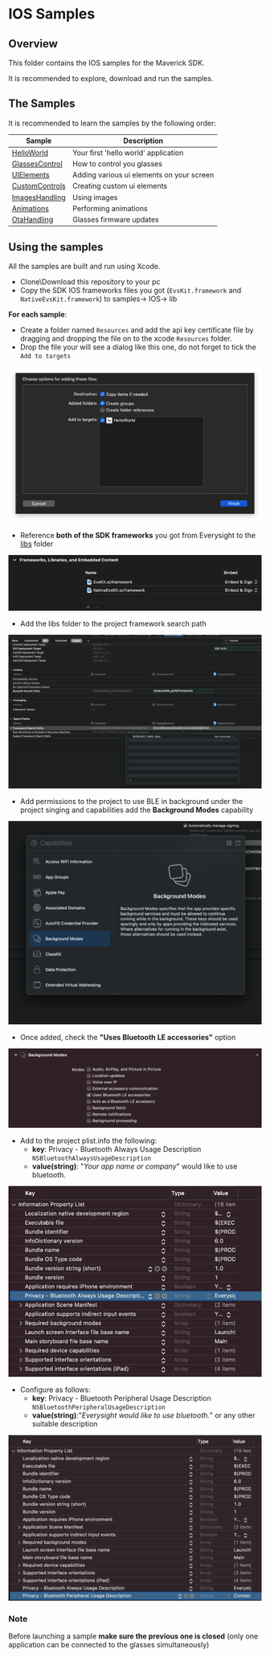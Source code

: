 # IOS Samples

## Overview

This folder contains the IOS samples for the Maverick SDK.

It is recommended to explore, download and run the samples.

## The Samples

It is recommended to learn the samples by the following order:

Sample | Description
-------|------------
[HelloWorld](./HelloWorld) | Your first 'hello world' application
[GlassesControl](./GlassesControl) | How to control you glasses
[UIElements](./UIElements) | Adding various ui elements on your screen
[CustomControls](./CustomControls) | Creating custom ui elements
[ImagesHandling](./ImagesHandling) | Using images
[Animations](./Animations) | Performing animations
[OtaHandling](./OtaHandling) | Glasses firmware updates

## Using the samples

All the samples are built and run using Xcode.

- Clone\Download this repository to your pc
- Copy the SDK IOS frameworks files you got (`EvsKit.framework` and  `NativeEvsKit.framework`) to samples-> IOS-> lib

**For each sample**:
- Create a folder named `Resources` and add the api key certificate file by dragging and dropping the file on to the xcode `Resources` folder.
- Drop the file your will see a dialog like this one, do not forget to tick the `Add to targets`
  
![](./readme_images/add_certificate.jpg "Add certificate")
- Reference **both of the SDK frameworks** you got from Everysight to the [libs](./libs) folder

![](./readme_images/reference_framework.png "Reference Framework")

- Add the libs folder to the project framework search path

![](./readme_images/framework_search_path.png "Framework Search Path")

- Add permissions to the project to use BLE in background under the project singing and capabilities add the **Background Modes** capability
  
![](./readme_images/background_mode.png  "Background Mode")
- Once added, check the **"Uses Bluetooth LE accessories"** option
  
![](./readme_images/use_ble.png "Use BLE")

- Add to the project plist.info the following:
    - **key**: Privacy - Bluetooth Always Usage Description `NSBluetoothAlwaysUsageDescription`
    - **value(string)**: "*Your app name or company*" would like to use bluetooth.
  
![](./readme_images/bt_permissions.png "Bluetooth Always Usage Description")

- Configure as follows:
    - **key**: Privacy - Bluetooth Peripheral Usage Description `NSBluetoothPeripheralUsageDescription`
    - **value(string)**:"*Everysight would like to use bluetooth.*" or any other suitable description

![](./readme_images/bt_usage.png "Bluetooth Peripheral Usage Description")
        
### Note

Before launching a sample **make sure the previous one is closed** (only one application can be connected to the glasses simultaneously)


